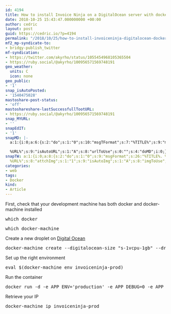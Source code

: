 ```yaml
---
id: 4194
title: How to install Invoice Ninja on a DigitalOcean server with docker
date: 2018-10-25 15:43:47.000000000 +00:00
author: cedric
layout: post
guid: https://cedric.io/?p=4194
permalink: "/2018/10/25/how-to-install-invoiceninja-digitalocean-docker/"
mf2_mp-syndicate-to:
- bridgy-publish_twitter
mf-syndication:
- https://twitter.com/akyrho/status/1055454968105365504
- https://ruby.social/@akyrho/100956571569748191
geo_weather:
  units: C
  icon: none
geo_public:
- '1'
snap_isAutoPosted:
- '1540475028'
mastoshare-post-status:
- 'off'
mastoshareshare-lastSuccessfullTootURL:
- https://ruby.social/@akyrho/100956571569748191
snap_MYURL:
- ''
snapEdIT:
- '1'
snapMD: |-
  a:1:{i:0;a:6:{s:2:"do";s:1:"0";s:10:"msgTFormat";s:7:"%TITLE%";s:9:"msgFormat";s:19:"%FULLTEXT%

  %URL%";s:9:"isAutoURL";s:1:"A";s:8:"urlToUse";s:0:"";s:4:"doMD";i:0;}}"
snapTW: a:1:{i:0;a:8:{s:2:"do";s:1:"0";s:9:"msgFormat";s:26:"%TITLE%. %EXCERPT% -
  %URL%";s:8:"attchImg";s:1:"1";s:9:"isAutoImg";s:1:"A";s:8:"imgToUse";s:0:"";s:9:"isAutoURL";s:1:"A";s:8:"urlToUse";s:0:"";s:4:"doTW";i:0;}}
categories:
- web
tags:
- Docker
kind:
- Article
---
```

First, check that your development machine has both docker and docker-machine installed

<pre>which docker</pre>

<pre>which docker-machine</pre>

Create a new droplet on [Digital Ocean](https://m.do.co/c/442ec6e489c9)

<pre>docker-machine create --digitalocean-size "s-1vcpu-1gb" --driver digitalocean --digitalocean-access-token YOUR_DIGITALOCEAN_ACCESS_TOKEN invoiceninja-prod</pre>

Set up the right environment

<pre>eval $(docker-machine env invoiceninja-prod)</pre>

Run the container

<pre>docker run -d -e APP_ENV='production' -e APP_DEBUG=0 -e APP_URL='http://ninja.dev' -e APP_KEY='SomeRandomStringSomeRandomString' -e APP_CIPHER='AES-256-CBC' -e DB_TYPE='mysql' -e DB_STRICT='false' -e DB_HOST='localhost' -e DB_DATABASE='ninja' -e DB_USERNAME='ninja' -e DB_PASSWORD='ninja' -p '80:80' invoiceninja/invoiceninja</pre>

Retrieve your IP

<pre>docker-machine ip invoiceninja-prod</pre>